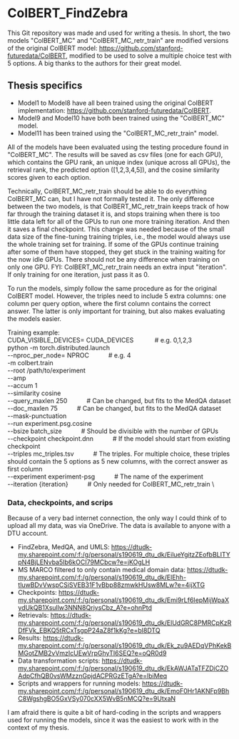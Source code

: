 # ColBERT_FindZebra
 
This Git repository was made and used for writing a thesis. In short, the two models "ColBERT_MC" and "ColBERT_MC_retr_train" are modified versions of the original ColBERT model: https://github.com/stanford-futuredata/ColBERT, modified to be used to solve a multiple choice test with 5 options. A big thanks to the authors for their great model.

## Thesis specifics

- Model1 to Model8 have all been trained using the original ColBERT implementation: https://github.com/stanford-futuredata/ColBERT.
- Model9 and Model10 have both been trained using the "ColBERT_MC" model.
- Model11 has been trained using the "ColBERT_MC_retr_train" model.

All of the models have been evaluated using the testing procedure found in "ColBERT_MC". The results will be saved as csv files (one for each GPU), which contains the GPU rank, an unique index (unique across all GPUs), the retrieval rank, the predicted option ([1,2,3,4,5]), and the cosine similarity scores given to each option.

Technically, ColBERT_MC_retr_train should be able to do everything ColBERT_MC can, but I have not formally tested it. The only difference between the two models, is that ColBERT_MC_retr_train keeps track of how far through the training dataset it is, and stops training when there is too little data left for all of the GPUs to run one more training iteration. And then it saves a final checkpoint. This change was needed because of the small data size of the fine-tuning training triples, i.e., the model would always use the whole training set for training. If some of the GPUs continue training after some of them have stopped, they get stuck in the training waiting for the now idle GPUs. There should not be any difference when training on only one GPU. FYI: ColBERT_MC_retr_train needs an extra input "iteration". If only training for one iteration, just pass it as 0.

To run the models, simply follow the same procedure as for the original ColBERT model. However, the triples need to include 5 extra columns: one column per query option, where the first column contains the correct answer. The latter is only important for training, but also makes evaluating the models easier.

Training example:\
CUDA_VISIBLE_DEVICES= CUDA_DEVICES   &nbsp;&nbsp;&nbsp;&nbsp;&nbsp;&nbsp;&nbsp;&nbsp;&nbsp;&nbsp; # e.g. 0,1,2,3 \
python -m torch.distributed.launch \
--nproc_per_node= NPROC               &nbsp;&nbsp;&nbsp;&nbsp;&nbsp;&nbsp;&nbsp;&nbsp;&nbsp;&nbsp;# e.g. 4 \
-m colbert.train \
--root /path/to/experiment \
--amp \
--accum 1 \
--similarity cosine \
--query_maxlen 250                    &nbsp;&nbsp;&nbsp;&nbsp;&nbsp;&nbsp;&nbsp;&nbsp;&nbsp;&nbsp;# Can be changed, but fits to the MedQA dataset \
--doc_maxlen 75                       &nbsp;&nbsp;&nbsp;&nbsp;&nbsp;&nbsp;&nbsp;&nbsp;&nbsp;&nbsp;# Can be changed, but fits to the MedQA dataset \
--mask-punctuation \
--run experiment.psg.cosine \
--bsize batch_size                    &nbsp;&nbsp;&nbsp;&nbsp;&nbsp;&nbsp;&nbsp;&nbsp;&nbsp;&nbsp;# Should be divisible with the number of GPUs \
--checkpoint checkpoint.dnn           &nbsp;&nbsp;&nbsp;&nbsp;&nbsp;&nbsp;&nbsp;&nbsp;&nbsp;&nbsp;# If the model should start from existing checkpoint \
--triples mc_triples.tsv              &nbsp;&nbsp;&nbsp;&nbsp;&nbsp;&nbsp;&nbsp;&nbsp;&nbsp;&nbsp;# The triples. For multiple choice, these triples should contain the 5 options as 5 new columns, with the correct answer as first column \
--experiment experiment-psg           &nbsp;&nbsp;&nbsp;&nbsp;&nbsp;&nbsp;&nbsp;&nbsp;&nbsp;&nbsp;# The name of the experiment \
--iteration {iteration}               &nbsp;&nbsp;&nbsp;&nbsp;&nbsp;&nbsp;&nbsp;&nbsp;&nbsp;&nbsp;# Only needed for ColBERT_MC_retr_train \

### Data, checkpoints, and scrips

Because of a very bad internet connection, the only way I could think of to upload all my data, was via OneDrive. The data is available to anyone with a DTU account.

- FindZebra, MedQA, and UMLS: https://dtudk-my.sharepoint.com/:f:/g/personal/s190619_dtu_dk/EilueYgitzZEofbBLITYpN4BjLENvba5Ib6kOCI79MCbcw?e=jKOgLH
- MS MARCO filtered to only contain medical domain data: https://dtudk-my.sharepoint.com/:f:/g/personal/s190619_dtu_dk/ElEhh-tluwBDvVwspCSiSVEB31F1vBbp88zmwkHUsw8MLw?e=4ijXTG
- Checkpoints: https://dtudk-my.sharepoint.com/:f:/g/personal/s190619_dtu_dk/Emi9rLf6IepMijWpaXydUkQB1Xsullw3NNN8QriysCbz_A?e=ohnPtd
- Retrievals: https://dtudk-my.sharepoint.com/:f:/g/personal/s190619_dtu_dk/ElUdGRC8PMRCpKzRDfFVk_EBKQ5tRCxTsgpP24aZ8f1kKg?e=bI8DTQ
- Results: https://dtudk-my.sharepoint.com/:f:/g/personal/s190619_dtu_dk/Ek_zu9AEDqVPhKekBMGotZMB2vVmzIcUEwVrpGhyTI6SEQ?e=oQR0d9
- Data transformation scripts: https://dtudk-my.sharepoint.com/:f:/g/personal/s190619_dtu_dk/EkAWJATaTFZDiCZOAdpCfhQB0vsWMzznGpjdACPRGzETgA?e=lbiMeq
- Scripts and wrappers for running models: https://dtudk-my.sharepoint.com/:f:/g/personal/s190619_dtu_dk/EmoF0Hr1AKNFp9BhC8WgshgBO5GxVSy070cXX5WvB5nMCQ?e=9UtxaN

I am afraid there is quite a bit of hard-coding in the scripts and wrappers used for running the models, since it was the easiest to work with in the context of my thesis.


